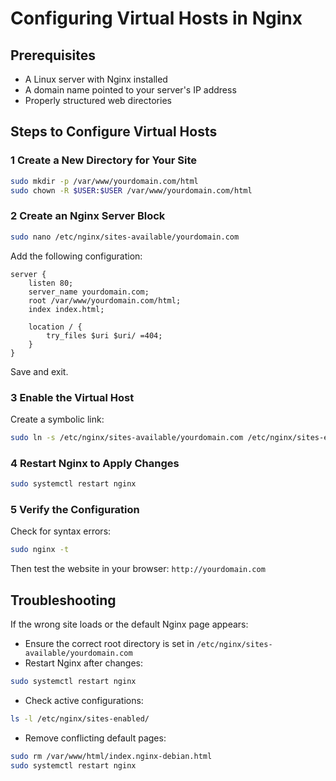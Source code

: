 # Configuring Virtual Hosts in Nginx

## Prerequisites

- A Linux server with Nginx installed
- A domain name pointed to your server's IP address
- Properly structured web directories

## Steps to Configure Virtual Hosts

### 1 Create a New Directory for Your Site

```bash
sudo mkdir -p /var/www/yourdomain.com/html
sudo chown -R $USER:$USER /var/www/yourdomain.com/html
```

### 2 Create an Nginx Server Block

```bash
sudo nano /etc/nginx/sites-available/yourdomain.com
```

Add the following configuration:

```nginx
server {
    listen 80;
    server_name yourdomain.com;
    root /var/www/yourdomain.com/html;
    index index.html;

    location / {
        try_files $uri $uri/ =404;
    }
}
```

Save and exit.

### 3 Enable the Virtual Host

Create a symbolic link:

```bash
sudo ln -s /etc/nginx/sites-available/yourdomain.com /etc/nginx/sites-enabled/
```

### 4 Restart Nginx to Apply Changes

```bash
sudo systemctl restart nginx
```

### 5 Verify the Configuration

Check for syntax errors:

```bash
sudo nginx -t
```

Then test the website in your browser: `http://yourdomain.com`

## Troubleshooting

If the wrong site loads or the default Nginx page appears:

- Ensure the correct root directory is set in `/etc/nginx/sites-available/yourdomain.com`
- Restart Nginx after changes:

```bash
sudo systemctl restart nginx
```

- Check active configurations:

```bash
ls -l /etc/nginx/sites-enabled/
```

- Remove conflicting default pages:

```bash
sudo rm /var/www/html/index.nginx-debian.html
sudo systemctl restart nginx
```
